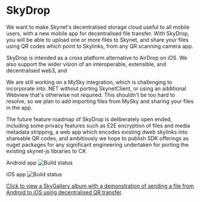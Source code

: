 # SkyDrop

We want to make Skynet's decentralised storage cloud useful to all mobile users, with a new mobile app for decentralised file transfer. With SkyDrop, you will be able to upload one or more files to Skynet, and share your files using QR codes which point to Skylinks, from any QR scanning camera app.

SkyDrop is intended as a cross platform alternative to AirDrop on iOS. We also support the wider vision of an interoperable, extensible, and decentralised web3, and 

We are still working on a MySky integration, which is challenging to incorporate into .NET without porting SkynetClient, or using an additional Webview that's otherwise not required. This shouldn't be too hard to resolve, so we plan to add importing files from MySky and sharing your files in the app. 

The future feature roadmap of SkyDrop is deliberately open ended, including some privacy features such as E2E encryption of files and media metadata stripping, a web app which encodes existing dweb skylinks into shareable QR codes, and ambitiously we hope to publish SDK offerings as nuget packages for any significant engineering undertaken for porting the existing skynet-js libraries to C#.

Android app ![Build status](https://build.appcenter.ms/v0.1/apps/1cd210b4-00be-4c63-a322-2afc2db6b603/branches/main/badge)
  
iOS app ![Build status](https://build.appcenter.ms/v0.1/apps/7d69bbc9-723d-4bb1-b62f-4c2890c8ab45/branches/main/badge)

[Click to view a SkyGallery album with a demonstration of sending a file from Android to iOS using decentralised QR transfer](https://skygallery.hns.siasky.net/#/a/AAAk0Kqps6NnpZ8bTEnrFI_dpg57n0FwmdG0nyibZxqOhA).
